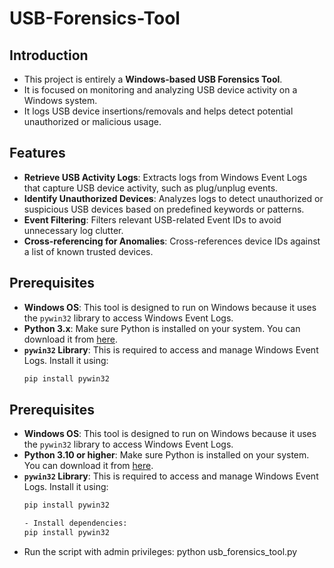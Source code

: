 # USB-Forensics-Tool

## Introduction
- This project is entirely a **Windows-based USB Forensics Tool**.
- It is focused on monitoring and analyzing USB device activity on a Windows system.
- It logs USB device insertions/removals and helps detect potential unauthorized or malicious usage.

## Features
- **Retrieve USB Activity Logs**: Extracts logs from Windows Event Logs that capture USB device activity, such as plug/unplug events.
- **Identify Unauthorized Devices**: Analyzes logs to detect unauthorized or suspicious USB devices based on predefined keywords or patterns.
- **Event Filtering**: Filters relevant USB-related Event IDs to avoid unnecessary log clutter.
- **Cross-referencing for Anomalies**: Cross-references device IDs against a list of known trusted devices.

## Prerequisites
- **Windows OS**: This tool is designed to run on Windows because it uses the `pywin32` library to access Windows Event Logs.
- **Python 3.x**: Make sure Python is installed on your system. You can download it from [here](https://www.python.org/downloads/).
- **`pywin32` Library**: This is required to access and manage Windows Event Logs. Install it using:
  ```bash
  pip install pywin32

## Prerequisites
- **Windows OS**: This tool is designed to run on Windows because it uses the `pywin32` library to access Windows Event Logs.
- **Python 3.10 or higher**: Make sure Python is installed on your system. You can download it from [here](https://www.python.org/downloads/).
- **`pywin32` Library**: This is required to access and manage Windows Event Logs. Install it using:
  ```bash
  pip install pywin32

  - Install dependencies:
  pip install pywin32

- Run the script with admin privileges:
  python usb_forensics_tool.py

